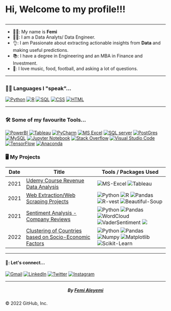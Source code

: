 

<div id="top"></div>


<h1> Hi, Welcome to my profile!!! </h1> 
 
   
##  
--------------------

- 👨‍💼: My name is **Femi** 
- 👨‍💻: I am a Data Analyts/ Data Engineer.
- 👌: I am Passionate about extracting actionable insights from **Data** and making useful predictions.
- 📚: I have a degree in Engineering and an MBA in Finance and Investment.
- 🤟: I love music, food, football,  and asking a lot of questions.




<!-- programming and other languages -->
---------------------------
##
### 👨‍💻 Languages I "speak"...

<p>
<a href="#"><img alt="Python" src="https://img.icons8.com/fluency/50/000000/python.png"></a>
<a href="#"><img alt="R" src="https://img.icons8.com/external-becris-flat-becris/50/000000/external-r-data-science-becris-flat-becris.png"></a>  
<a href="#"><img alt="SQL" src="https://img.icons8.com/external-soft-fill-juicy-fish/50/000000/external-sql-coding-and-development-soft-fill-soft-fill-juicy-fish.png"></a>  
<a href="#"><img alt="CSS" src="https://img.icons8.com/color/50/000000/css3.png"></a>  
<a href="#"><img alt="HTML" src="https://img.icons8.com/color/50/000000/html-5--v1.png"></a>

---------

##
### 🛠️ Some of my favourite Tools...
	
<p>
    <a href="#"><img alt="PowerBI" src="https://img.icons8.com/color/50/000000/power-bi.png"></a>
    <a href="#"><img alt="Tableau" src="https://img.icons8.com/color/50/000000/tableau-software.png"></a>
    <a href="#"><img alt="PyCharm" src="https://img.icons8.com/color/50/000000/pycharm.png"></a>
    <a href="#"><img alt="MS Excel" src="https://img.icons8.com/color/50/000000/ms-excel.png"></a>
    <a href="#"><img alt="SQL server" src="https://img.icons8.com/color/50/000000/microsoft-sql-server.png"></a>
    <a href="#"><img alt="PostGres" src="https://img.icons8.com/color/50/000000/postgreesql.png"></a>
    <a href="#"><img alt="MySQL" src="https://img.icons8.com/fluency/50/000000/mysql-logo.png"></a>
    <a href="#"><img alt="Jupyter Notebook" src="https://img.icons8.com/fluency/50/000000/jupyter.png"></a>
    <a href="#"><img alt="Stack Overflow" src="https://img.icons8.com/color/50/000000/stackoverflow.png"></a>
    <a href="#"><img alt="Visual Studio Code" src="https://img.icons8.com/fluency/50/000000/visual-studio.png"></a>
    <a href="#"><img alt="TensorFlow" src="https://img.icons8.com/color/50/000000/tensorflow.png"></a>
    <a href="#"><img alt="Anaconda" src="https://img.icons8.com/fluency/50/000000/anaconda--v2.png"></a>
</p>


 ### 🖥️ My Projects
<!-- table -->
<!-- https://github.com/simple-icons/simple-icons/blob/develop/slugs.md -->
| Date | Title                                    | Tools / Packages Used                           |
|------|------------------------------------------|----------------------------------------|
| 2021 | [Udemy Course Revenue Data Analysis](https://github.com/fensals/Udemy-Course-Revenue-Analysis) |![MS-Excel](https://img.shields.io/badge/-Microsoft%20Excel-green) ![Tableau](https://img.shields.io/badge/-Tableau-lightgrey) |
| 2021 | [Web Extraction/Web Scraping Projects](https://github.com/fensals/Web_Scraping_Projects) | ![Python](https://img.shields.io/badge/-Python-black?style=flat-square&logo=python) ![R](https://img.shields.io/badge/-R-blue) ![Pandas](https://img.shields.io/badge/-Pandas-black?style=flat-square&logo=pandas) ![R-vest](https://img.shields.io/badge/-R--Vest-blue) ![Beautiful-Soup](https://img.shields.io/badge/-Beautiful--Soup-orange)|
| 2021 | [Sentiment Analysis - Company Reviews](https://github.com/fensals/Company-Review-Sentiment-Analysis)| ![Python](https://img.shields.io/badge/-Python-black?style=flat-square&logo=python) ![Pandas](https://img.shields.io/badge/-Pandas-black?style=flat-square&logo=pandas) ![WordCloud](https://img.shields.io/badge/-WordCloud-lightgrey) ![VaderSentiment](https://img.shields.io/badge/-Vader--Sentiment-blue) ![](https://img.shields.io/badge/-matplotlib-lightgrey) |
| 2022 | [Clustering of Countries based on Socio-Economic Factors](https://github.com/fensals/Unsupervised_Learning)| ![Python](https://img.shields.io/badge/-Python-black?style=flat-square&logo=python) ![Pandas](https://img.shields.io/badge/-Pandas-black?style=flat-square&logo=pandas) ![Numpy](https://img.shields.io/badge/-Numpy-black?style=flat-square&logo=numpy) ![Matplotlib](https://img.shields.io/badge/-Sklearn-black?style=flat-square&logo=matplotlib) ![Scikit-Learn](https://img.shields.io/badge/-Seaborn-black?style=flat-square&logo=scikitlearn)|

 
<!-- Connect with me--social media profiles -->

--------------

#### 🤙: Let's connect...
	   
<p>
  <a href="fensalsdx@gmail.com" target="_blank"><img src="https://img.icons8.com/color/30/000000/gmail.png" alt="Gmail"/></a>
  <a href="https://www.linkedin.com/in/femi-aleyemi-50880968/" target="_blank"><img src="https://img.icons8.com/color/30/000000/linkedin-circled--v1.png" alt="LinkedIn"/></a>
  <a href="https://twitter.com/fensals" target="_blank"><img src="https://img.icons8.com/color/30/000000/twitter.png" alt="Twitter"/></a>
  <a href="https://instagram.com/fensals" target="_blank"><img src="https://img.icons8.com/color/30/000000/instagram-new--v1.png" alt="Instagram"/></a>
	
</p>
  
  
---

<center> <h5> By <a href = "https://github.com/fensals"> Femi Aleyemi <a/> <h5/> </center>

© 2022 GitHub, Inc.

  
